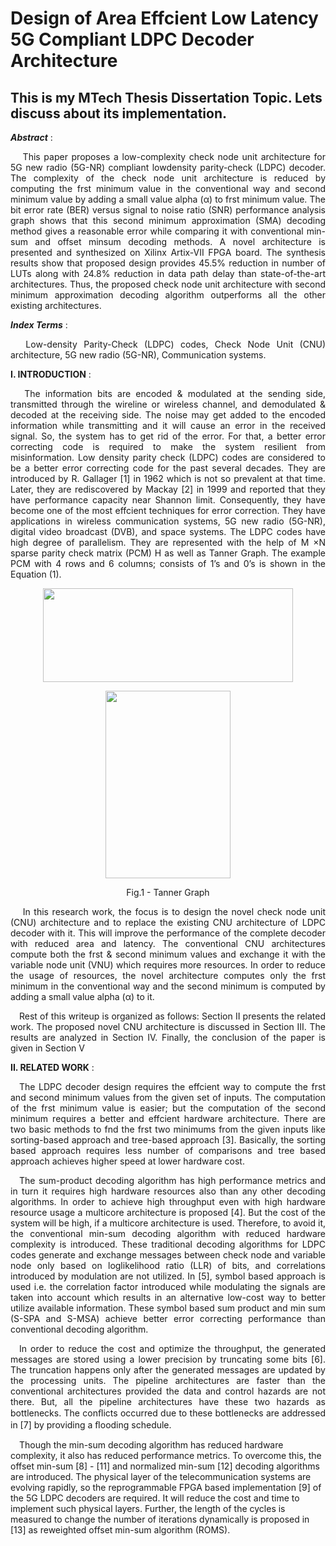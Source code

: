 # Design of Area Effcient Low Latency 5G Compliant LDPC Decoder Architecture
## This is my MTech Thesis Dissertation Topic. Lets discuss about its implementation.
***Abstract*** : <p align="justify"> &emsp; This paper proposes a low-complexity check node unit architecture for 5G new radio (5G-NR) compliant lowdensity parity-check (LDPC) decoder. The complexity of the check node unit architecture is reduced by computing the frst minimum value in the conventional way and second minimum value by adding a small value alpha (α) to frst minimum value. 
 The bit error rate (BER) versus signal to noise ratio (SNR) performance analysis graph shows that this second minimum approximation (SMA) decoding method gives a reasonable error while comparing it with conventional min-sum and offset minsum decoding methods.
 A novel architecture is presented and synthesized on Xilinx Artix-VII FPGA board. The synthesis results show that proposed design provides 45.5% reduction in number of LUTs along with 24.8% reduction in data path delay than state-of-the-art architectures. Thus, the proposed check node unit architecture with second minimum approximation decoding algorithm outperforms all the other existing architectures. </p>
 
 ***Index Terms*** : <p align="justify"> &emsp; Low-density Parity-Check (LDPC) codes, Check Node Unit (CNU) architecture, 5G new radio (5G-NR), Communication systems.</p>
 
 
**I. INTRODUCTION** : <p align="justify"> &emsp; The information bits are encoded & modulated at the
sending side, transmitted through the wireline or wireless
channel, and demodulated & decoded at the receiving side.
The noise may get added to the encoded information while
transmitting and it will cause an error in the received signal.
So, the system has to get rid of the error. For that, a better
error correcting code is required to make the system resilient
from misinformation. Low density parity check (LDPC) codes
are considered to be a better error correcting code for the past
several decades. They are introduced by R. Gallager [1] in
1962 which is not so prevalent at that time. Later, they are
rediscovered by Mackay [2] in 1999 and reported that they
have performance capacity near Shannon limit. Consequently,
they have become one of the most effcient techniques for error
correction. They have applications in wireless communication
systems, 5G new radio (5G-NR), digital video broadcast
(DVB), and space systems.
The LDPC codes have high degree of parallelism. They are
represented with the help of M ×N sparse parity check matrix
(PCM) H as well as Tanner Graph. The example PCM with 4
rows and 6 columns; consists of 1’s and 0’s is shown in the
Equation (1).</p>



<p align="center">
<img src="https://user-images.githubusercontent.com/73669849/196871144-200e9fda-32da-4c6c-8c95-f72ac177c0b4.png" width="400" height="150">
</p>


<p align="center">
<img src="https://user-images.githubusercontent.com/73669849/196792234-72039c2d-b428-4824-ad01-b8e052ece533.JPG" width="200" height="300">
</p>
<p align = "center">
Fig.1 - Tanner Graph
</p>

<p align="justify">
&emsp; In this research work, the focus is to design the novel check
node unit (CNU) architecture and to replace the existing CNU
architecture of LDPC decoder with it. This will improve the
performance of the complete decoder with reduced area and
latency. The conventional CNU architectures compute both
the frst & second minimum values and exchange it with the
variable node unit (VNU) which requires more resources. In
order to reduce the usage of resources, the novel architecture
computes only the frst minimum in the conventional way and
the second minimum is computed by adding a small value
alpha (α) to it. </p>
 
<p align="justify">
&emsp;Rest of this writeup is organized as follows: Section II presents
the related work. The proposed novel CNU architecture is
discussed in Section III. The results are analyzed in Section
IV. Finally, the conclusion of the paper is given in Section V  
</p>

**II. RELATED WORK** : <p align="justify">
&emsp;The LDPC decoder design requires the effcient way to
compute the frst and second minimum values from the given
set of inputs. The computation of the frst minimum value is
easier; but the computation of the second minimum requires
a better and effcient hardware architecture. There are two
basic methods to fnd the frst two minimums from the given
inputs like sorting-based approach and tree-based approach
[3]. Basically, the sorting based approach requires less number
of comparisons and tree based approach achieves higher speed
at lower hardware cost.</p>
 
 <p align="justify">
&emsp;The sum-product decoding algorithm has high performance
metrics and in turn it requires high hardware resources also
than any other decoding algorithms. In order to achieve high
throughput even with high hardware resource usage a multicore architecture is proposed [4]. But the cost of the system
will be high, if a multicore architecture is used. Therefore, to
avoid it, the conventional min-sum decoding algorithm with
reduced hardware complexity is introduced. These traditional
decoding algorithms for LDPC codes generate and exchange
messages between check node and variable node only based on
loglikelihood ratio (LLR) of bits, and correlations introduced
by modulation are not utilized. In [5], symbol based approach
is used i.e. the correlation factor introduced while modulating
the signals are taken into account which results in an alternative low-cost way to better utilize available information. These
symbol based sum product and min sum (S-SPA and S-MSA)
achieve better error correcting performance than conventional
decoding algorithm.</p>
  
  <p align="justify">
&emsp;In order to reduce the cost and optimize the throughput,
the generated messages are stored using a lower precision by
truncating some bits [6]. The truncation happens only after
the generated messages are updated by the processing units.
The pipeline architectures are faster than the conventional
architectures provided the data and control hazards are not
there. But, all the pipeline architectures have these two hazards
as bottlenecks. The conﬂicts occurred due to these bottlenecks
are addressed in [7] by providing a ﬂooding schedule.</p>
   <p align="justify">
    
&emsp;Though the min-sum decoding algorithm has reduced hardware complexity, it also has reduced performance metrics. To
overcome this, the offset min-sum [8] - [11] and normalized min-sum [12] decoding algorithms are introduced. The
physical layer of the telecommunication systems are evolving
rapidly, so the reprogrammable FPGA based implementation
[9] of the 5G LDPC decoders are required. It will reduce the
cost and time to implement such physical layers. Further, the
length of the cycles is measured to change the number of
iterations dynamically is proposed in [13] as reweighted offset
min-sum algorithm (ROMS).</p>
